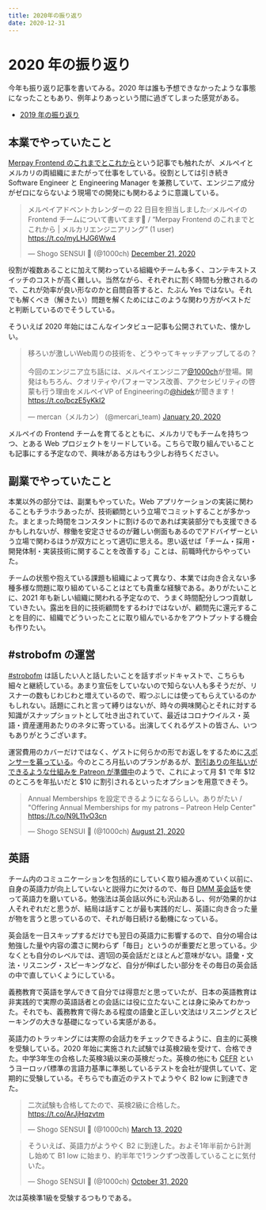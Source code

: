 ```yaml
---
title: 2020年の振り返り
date: 2020-12-31
---
```


# 2020 年の振り返り

今年も振り返り記事を書いてみる。2020 年は誰も予想できなかったような事態になったこともあり、例年よりあっという間に過ぎてしまった感覚がある。

- [2019 年の振り返り](/posts/2019/look-back-over-2019.html)

## 本業でやっていたこと

[Merpay Frontend のこれまでとこれから](https://engineering.mercari.com/blog/entry/20201222-merpay-frontend/)という記事でも触れたが、メルペイとメルカリの両組織にまたがって仕事をしている。役割としては引き続き Software Engineer と Engineering Manager を兼務していて、エンジニア成分がゼロにならないよう現場での開発にも関わるように意識している。

<blockquote class="twitter-tweet"><p lang="ja" dir="ltr">メルペイアドベントカレンダーの 22 日目を担当しました✅メルペイの Frontend チームについて書いてます📝 / “Merpay Frontend のこれまでとこれから | メルカリエンジニアリング” (1 user) <a href="https://t.co/myLHJG6Ww4">https://t.co/myLHJG6Ww4</a></p>&mdash; Shogo SENSUI 🙂 (@1000ch) <a href="https://twitter.com/1000ch/status/1341156579081523200?ref_src=twsrc%5Etfw">December 21, 2020</a></blockquote>

役割が複数あることに加えて関わっている組織やチームも多く、コンテキストスイッチのコストが高く難しい。当然ながら、それぞれに割く時間も分散されるので、これが効率が良い形なのかと自問自答すると、たぶん Yes ではない。それでも解くべき（解きたい）問題を解くためにはこのような関わり方がベストだと判断しているのでそうしている。

そういえば 2020 年始にはこんなインタビュー記事も公開されていた、懐かしい。

<blockquote class="twitter-tweet"><p lang="ja" dir="ltr">移ろいが激しいWeb周りの技術を、どうやってキャッチアップしてるの？<br><br>今回のエンジニア立ち話には、メルペイエンジニア<a href="https://twitter.com/1000ch?ref_src=twsrc%5Etfw">@1000ch</a>が登場。開発はもちろん、クオリティやパフォーマンス改善、アクセシビリティの啓蒙も行う理由をメルペイVP of Engineeringの<a href="https://twitter.com/hidek?ref_src=twsrc%5Etfw">@hidek</a>が聞きます！<a href="https://t.co/bczE5yKkI2">https://t.co/bczE5yKkI2</a></p>&mdash; mercan（メルカン） (@mercari_team) <a href="https://twitter.com/mercari_team/status/1219396751871733760?ref_src=twsrc%5Etfw">January 20, 2020</a></blockquote>

メルペイの Frontend チームを育てるとともに、メルカリでもチームを持ちつつ、とある Web プロジェクトをリードしている。こちらで取り組んでいることも記事にする予定なので、興味がある方はもう少しお待ちください。

## 副業でやっていたこと

本業以外の部分では、副業もやっていた。Web アプリケーションの実装に関わることもチラホラあったが、技術顧問という立場でコミットすることが多かった。まとまった時間をコンスタントに割けるのであれば実装部分でも支援できるかもしれないが、稼働を安定させるのが難しい側面もあるのでアドバイザーという立場で関わるほうが双方にとって適切に思える。思い返せば「チーム・採用・開発体制・実装技術に関することを改善する」ことは、前職時代からやっていた。

チームの状態や抱えている課題も組織によって異なり、本業では向き合えない多種多様な問題に取り組めていることはとても貴重な経験である。ありがたいことに、2021 年も新しい組織に関われる予定なので、うまく時間配分しつつ貢献していきたい。露出を目的に技術顧問をするわけではないが、顧問先に還元することを目的に、組織でどういったことに取り組んでいるかをアウトプットする機会も作りたい。

## #strobofm の運営

[#strobofm](https://strobo.fm) は話したい人と話したいことを話すポッドキャストで、こちらも細々と継続している。あまり宣伝をしていないので知らない人も多そうだが、リスナーの数もじわじわと増えているので、暇つぶしには使ってもらえているのかもしれない。話題にこれと言って縛りはないが、時々の興味関心とそれに対する知識がスナップショットとして吐き出されていて、最近はコロナウイルス・英語・資産運用あたりのネタに寄っている。出演してくれるゲストの皆さん、いつもありがとうございます。

運営費用のカバーだけではなく、ゲストに何らかの形でお返しをするために[スポンサーを募っている](https://www.patreon.com/strobofm)。今のところ月払いのプランがあるが、[割引ありの年払いができるような仕組みを Patreon が準備中](https://support.patreon.com/hc/en-us/articles/360041721372)のようで、これによって月 $1 で年 $12 のところを年払いだと $10 に割引されるといったオプションを用意できそう。

<blockquote class="twitter-tweet"><p lang="ja" dir="ltr">Annual Memberships を設定できるようになるらしい。ありがたい / &quot;Offering Annual Memberships for my patrons – Patreon Help Center&quot; <a href="https://t.co/N9L11vO3cn">https://t.co/N9L11vO3cn</a></p>&mdash; Shogo SENSUI 🙂 (@1000ch) <a href="https://twitter.com/1000ch/status/1296859208516739074?ref_src=twsrc%5Etfw">August 21, 2020</a></blockquote>

## 英語

チーム内のコミュニケーションを包括的にしていく取り組み進めていく以前に、自身の英語力が向上していないと説得力に欠けるので、毎日 [DMM 英会話](https://eikaiwa.dmm.com/)を使って英語力を磨いている。勉強法は英会話以外にも沢山あるし、何が効果的かは人それぞれだと思うが、結局は話すことが最も実践的だし、英語に向き合った量が物を言うと思っているので、それが毎日続ける動機になっている。

英会話を一日スキップするだけでも翌日の英語力に影響するので、自分の場合は勉強した量や内容の濃さに関わらず「毎日」というのが重要だと思っている。少なくとも自分のレベルでは、週1回の英会話だとほとんど意味がない。語彙・文法・リスニング・スピーキングなど、自分が伸ばしたい部分をその毎日の英会話の中で直していくようにしている。

義務教育で英語を学んできて自分では得意だと思っていたが、日本の英語教育は非実践的で実際の英語話者との会話には役に立たないことは身に染みてわかった。それでも、義務教育で得たある程度の語彙と正しい文法はリスニングとスピーキングの大きな基礎になっている実感がある。

英語力のトラッキングには実際の会話力をチェックできるように、自主的に英検を受験している。2020 年始に実施された試験では英検2級を受けて、合格できた。中学3年生の合格した英検3級以来の英検だった。英検の他にも [CEFR](https://www.mext.go.jp/b_menu/houdou/30/03/__icsFiles/afieldfile/2019/01/15/1402610_1.pdf) というヨーロッパ標準の言語力基準に準拠しているテストを会社が提供していて、定期的に受験している。そちらでも直近のテストでようやく B2 low に到達できた。

<blockquote class="twitter-tweet"><p lang="ja" dir="ltr">二次試験も合格してたので、英検2級に合格した。 <a href="https://t.co/ArJjHqzvtm">https://t.co/ArJjHqzvtm</a></p>&mdash; Shogo SENSUI 🙂 (@1000ch) <a href="https://twitter.com/1000ch/status/1238583856975896576?ref_src=twsrc%5Etfw">March 13, 2020</a></blockquote> 

<blockquote class="twitter-tweet"><p lang="ja" dir="ltr">そういえば、英語力がようやく B2 に到達した。およそ1年半前から計測し始めて B1 low に始まり、約半年で1ランクずつ改善していることに気付いた。</p>&mdash; Shogo SENSUI 🙂 (@1000ch) <a href="https://twitter.com/1000ch/status/1322362543277404161?ref_src=twsrc%5Etfw">October 31, 2020</a></blockquote>

次は英検準1級を受験するつもりである。
